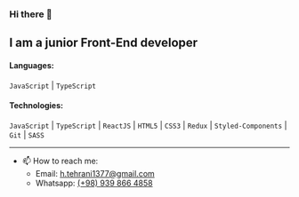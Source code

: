 ### Hi there 👋
## I am a junior Front-End developer

#### Languages:
`JavaScript` | `TypeScript`

#### Technologies:
`JavaScript` | `TypeScript` | `ReactJS` | `HTML5` | `CSS3` | `Redux` | `Styled-Components` | `Git` | `SASS`


* * *
- 📫 How to reach me: 
  - Email: [h.tehrani1377@gmail.com](mailto:h.tehrani1377@gmail.com)
  - Whatsapp: [(+98) 939 866 4858](https://wa.me/989398664858?text=Hello%20Hassan%2C%20I%27m%20coming%20from%20your%20Github%20profile)
